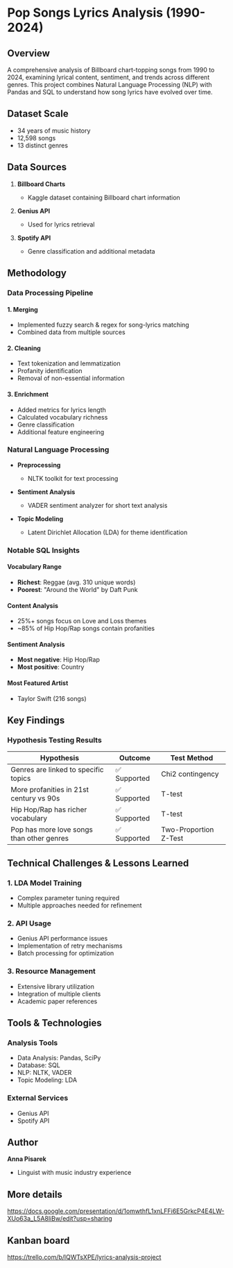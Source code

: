 # Pop Songs Lyrics Analysis (1990-2024)

## Overview
A comprehensive analysis of Billboard chart-topping songs from 1990 to 2024, examining lyrical content, sentiment, and trends across different genres. This project combines Natural Language Processing (NLP) with Pandas and SQL to understand how song lyrics have evolved over time.

## Dataset Scale
- 34 years of music history
- 12,598 songs
- 13 distinct genres

## Data Sources

1. **Billboard Charts**
   - Kaggle dataset containing Billboard chart information

2. **Genius API**
   - Used for lyrics retrieval

3. **Spotify API**
   - Genre classification and additional metadata

## Methodology

### Data Processing Pipeline

#### 1. Merging 
- Implemented fuzzy search & regex for song-lyrics matching
- Combined data from multiple sources

#### 2. Cleaning
- Text tokenization and lemmatization
- Profanity identification
- Removal of non-essential information

#### 3. Enrichment
- Added metrics for lyrics length
- Calculated vocabulary richness
- Genre classification
- Additional feature engineering

### Natural Language Processing

* **Preprocessing**
  * NLTK toolkit for text processing

* **Sentiment Analysis**
  * VADER sentiment analyzer for short text analysis

* **Topic Modeling**
  * Latent Dirichlet Allocation (LDA) for theme identification
 
### Notable SQL Insights

#### Vocabulary Range
- **Richest**: Reggae (avg. 310 unique words)
- **Poorest**: "Around the World" by Daft Punk

#### Content Analysis
- 25%+ songs focus on Love and Loss themes
- ~85% of Hip Hop/Rap songs contain profanities

#### Sentiment Analysis
- **Most negative**: Hip Hop/Rap
- **Most positive**: Country

#### Most Featured Artist
- Taylor Swift (216 songs)

## Key Findings

### Hypothesis Testing Results

| Hypothesis | Outcome | Test Method |
|------------|---------|-------------|
| Genres are linked to specific topics | ✅ Supported | Chi2 contingency |
| More profanities in 21st century vs 90s | ✅ Supported | T-test |
| Hip Hop/Rap has richer vocabulary | ✅ Supported | T-test |
| Pop has more love songs than other genres | ✅ Supported | Two-Proportion Z-Test |



## Technical Challenges & Lessons Learned

### 1. LDA Model Training
* Complex parameter tuning required
* Multiple approaches needed for refinement

### 2. API Usage
* Genius API performance issues
* Implementation of retry mechanisms
* Batch processing for optimization

### 3. Resource Management
* Extensive library utilization
* Integration of multiple clients
* Academic paper references

## Tools & Technologies

### Analysis Tools
* Data Analysis: Pandas, SciPy
* Database: SQL
* NLP: NLTK, VADER
* Topic Modeling: LDA

### External Services
* Genius API
* Spotify API

## Author
**Anna Pisarek**
* Linguist with music industry experience

## More details
https://docs.google.com/presentation/d/1omwthfL1xnLFFi6E5GrkcP4E4LW-XUo63a_L5A8liBw/edit?usp=sharing

## Kanban board
https://trello.com/b/lQWTsXPE/lyrics-analysis-project

